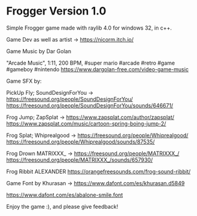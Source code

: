 # Frogger Version 1.0

Simple Frogger game made with raylib 4.0 for windows 32, in c++.

Game Dev as well as artist -> https://nicorm.itch.io/

Game Music by Dar Golan

"Arcade Music", 1:11, 200 BPM, #super mario #arcade #retro #game #gameboy #nintendo
https://www.dargolan-free.com/video-game-music

Game SFX by:

PickUp Fly; 
SoundDesignForYou -> https://freesound.org/people/SoundDesignForYou/
https://freesound.org/people/SoundDesignForYou/sounds/646671/

Frog Jump;
ZapSplat -> https://www.zapsplat.com/author/zapsplat/
https://www.zapsplat.com/music/cartoon-spring-boing-jump-2/

Frog Splat;
Whiprealgood -> https://freesound.org/people/Whiprealgood/
https://freesound.org/people/Whiprealgood/sounds/87535/

Frog Drown
MATRIXXX_ -> https://freesound.org/people/MATRIXXX_/
https://freesound.org/people/MATRIXXX_/sounds/657930/

Frog Ribbit
ALEXANDER
https://orangefreesounds.com/frog-sound-ribbit/

Game Font by Khurasan -> https://www.dafont.com/es/khurasan.d5849

https://www.dafont.com/es/abalone-smile.font

Enjoy the game :), and please give feedback!
